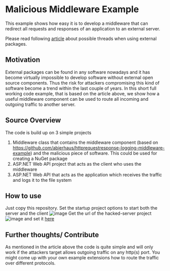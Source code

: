 # Malicious Middleware Example
This example shows how easy it is to develop a middleware that can redirect all requests and responses of an application to an external server.  

Please read following [article](https://alexbierhaus.medium.com/malicious-middleware-in-net-example-8c4f524f4580) about possible threads when using external packages.

## Motivation
External packages can be found in any software nowadays and it has become virtually impossible to develop software without external open source components. Thus the risk for attackers compromising this kind of software become a trend within the last couple of years. In this short full working code example, that is based on the article above, we show how a useful middleware component can be used to route all incoming and outgoing traffic to another server.

## Source Overview
The code is build up on 3 simple projects
1. Middleware class that contains the middleware component (based on https://github.com/abierhaus/httprequestresponse-logging-middleware-example) and the malicious piece of software. This could be used for creating a NuGet package
2. ASP.NET Web API project that acts as the client who uses the middleware
3. ASP.NET Web API that acts as the application which receives the traffic and logs it to the file system

## How to use
Just copy this repository. Set the startup project options to start both the server and the client
![image](https://user-images.githubusercontent.com/18400458/110597058-61b54a00-8180-11eb-9ef3-b44ea861ef0e.png)
Get the url of the hacked-server project
![image](https://user-images.githubusercontent.com/18400458/110597303-ab059980-8180-11eb-9e60-738e383d00e3.png)
and set it [here](https://github.com/abierhaus/Malicious-Middleware-Example/blob/master/Malicious-Middleware-Component/HttpLoggingMiddleware.cs#L22)

## Further thoughts/ Contribute
As mentioned in the article above the code is quite simple and will only work if the attackers target allows outgoing traffic on any http(s) port. You might come up with your own example extensions how to route the traffic over different protocols. 
